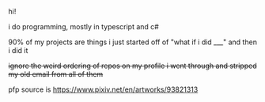 hi!

i do programming, mostly in typescript and c#

90% of my projects are things i just started off of "what if i did ___" and then i did it

~~ignore the weird ordering of repos on my profile i went through and stripped my old email from all of them~~

pfp source is https://www.pixiv.net/en/artworks/93821313
